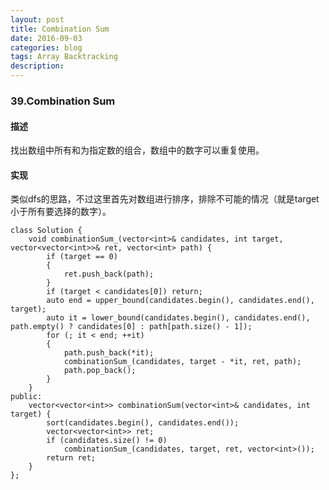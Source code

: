 ```yaml
---
layout: post
title: Combination Sum
date: 2016-09-03
categories: blog
tags: Array Backtracking
description:
---
```


### 39.Combination Sum

#### 描述

找出数组中所有和为指定数的组合，数组中的数字可以重复使用。

#### 实现

类似dfs的思路，不过这里首先对数组进行排序，排除不可能的情况（就是target小于所有要选择的数字）。

    class Solution {
        void combinationSum_(vector<int>& candidates, int target, vector<vector<int>>& ret, vector<int> path) {
            if (target == 0)
            {
                ret.push_back(path);
            }
            if (target < candidates[0]) return;
            auto end = upper_bound(candidates.begin(), candidates.end(), target);
            auto it = lower_bound(candidates.begin(), candidates.end(), path.empty() ? candidates[0] : path[path.size() - 1]);
            for (; it < end; ++it)
            {
                path.push_back(*it);
                combinationSum_(candidates, target - *it, ret, path);
                path.pop_back();
            }
        }
    public:
        vector<vector<int>> combinationSum(vector<int>& candidates, int target) {
            sort(candidates.begin(), candidates.end());
            vector<vector<int>> ret;
            if (candidates.size() != 0)
                combinationSum_(candidates, target, ret, vector<int>());
            return ret;
        }
    };


